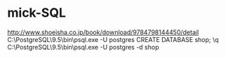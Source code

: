 # mick-SQL

http://www.shoeisha.co.jp/book/download/9784798144450/detail
C:\PostgreSQL\9.5\bin\psql.exe -U postgres
CREATE DATABASE shop;
\q
C:\PostgreSQL\9.5\bin\psql.exe -U postgres -d shop
